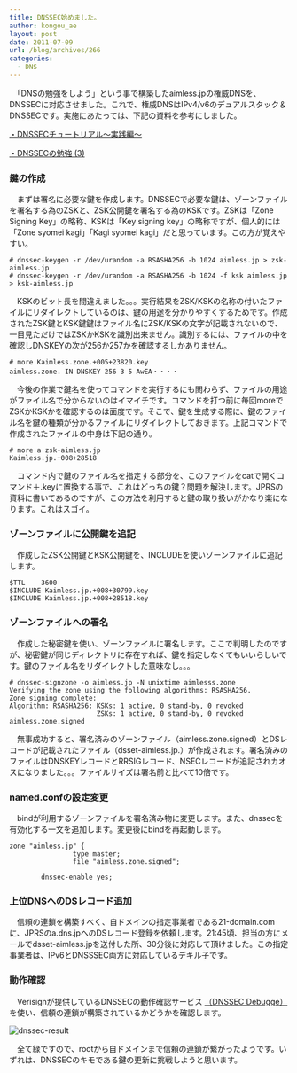 ```yaml
---
title: DNSSEC始めました。
author: kongou_ae
layout: post
date: 2011-07-09
url: /blog/archives/266
categories:
  - DNS
---
```

　「DNSの勉強をしよう」という事で構築したaimless.jpの権威DNSを、DNSSECに対応させました。これで、権威DNSはIPv4/v6のデュアルスタック＆DNSSECです。実施にあたっては、下記の資料を参考にしました。

<a href="http://www.nic.ad.jp/ja/materials/iw/2009/proceedings/h3/iw2009-h3-01.pdf" target="_blank">・DNSSECチュートリアル～実践編～</a>
  
<a href="http://yebo-blog.blogspot.com/2007/01/dnssec-3.html" target="_blank">・DNSSECの勉強 (3)</a></li> 

### 鍵の作成

　まずは署名に必要な鍵を作成します。DNSSECで必要な鍵は、ゾーンファイルを署名する為のZSKと、ZSK公開鍵を署名する為のKSKです。ZSKは「Zone Signing Key」の略称、KSKは「Key signing key」の略称ですが、個人的には「Zone syomei kagi」「Kagi syomei kagi」だと思っています。この方が覚えやすい。

<pre><code># dnssec-keygen -r /dev/urandom -a RSASHA256 -b 1024 aimless.jp &gt; zsk-aimless.jp
# dnssec-keygen -r /dev/urandom -a RSASHA256 -b 1024 -f ksk aimless.jp &gt; ksk-aimless.jp
</code></pre>

　KSKのビット長を間違えました。。。実行結果をZSK/KSKの名称の付いたファイルにリダイレクトしているのは、鍵の用途を分かりやすくするためです。作成されたZSK鍵とKSK鍵鍵はファイル名にZSK/KSKの文字が記載されないので、一目見ただけではZSKかKSKを識別出来ません。識別するには、ファイルの中を確認しDNSKEYの次が256か257かを確認するしかありません。

<pre><code># more Kaimless.zone.+005+23820.key 
aimless.zone. IN DNSKEY 256 3 5 AwEA・・・・
</code></pre>

　今後の作業で鍵名を使ってコマンドを実行するにも関わらず、ファイルの用途がファイル名で分からないのはイマイチです。コマンドを打つ前に毎回moreでZSKかKSKかを確認するのは面度です。そこで、鍵を生成する際に、鍵のファイル名を鍵の種類が分かるファイルにリダイレクトしておきます。上記コマンドで作成されたファイルの中身は下記の通り。

<pre><code># more a zsk-aimless.jp 
Kaimless.jp.+008+28518</code></pre>

　コマンド内で鍵のファイル名を指定する部分を、このファイルをcatで開くコマンド＋.keyに置換する事で、これはどっちの鍵？問題を解決します。JPRSの資料に書いてあるのですが、この方法を利用すると鍵の取り扱いがかなり楽になります。これはスゴイ。

### ゾーンファイルに公開鍵を追記

　作成したZSK公開鍵とKSK公開鍵を、INCLUDEを使いゾーンファイルに追記します。

<pre><code>$TTL    3600
$INCLUDE Kaimless.jp.+008+30799.key
$INCLUDE Kaimless.jp.+008+28518.key
</code></pre>

### ゾーンファイルへの署名

　作成した秘密鍵を使い、ゾーンファイルに署名します。ここで判明したのですが、秘密鍵が同じディレクトリに存在すれば、鍵を指定しなくてもいいらしいです。鍵のファイル名をリダイレクトした意味なし。。。

<pre><code># dnssec-signzone -o aimless.jp -N unixtime aimlesss.zone
Verifying the zone using the following algorithms: RSASHA256.
Zone signing complete:
Algorithm: RSASHA256: KSKs: 1 active, 0 stand-by, 0 revoked
                      ZSKs: 1 active, 0 stand-by, 0 revoked
aimless.zone.signed
</code></pre>

　無事成功すると、署名済みのゾーンファイル（aimless.zone.signed）とDSレコードが記載されたファイル（dsset-aimless.jp.）が作成されます。署名済みのファイルはDNSKEYレコードとRRSIGレコード、NSECレコードが追記されカオスになりました。。。ファイルサイズは署名前と比べて10倍です。

### named.confの設定変更

　bindが利用するゾーンファイルを署名済み物に変更します。また、dnssecを有効化する一文を追加します。変更後にbindを再起動します。

<pre><code>zone "aimless.jp" {
                type master;
                file "aimless.zone.signed";

        dnssec-enable yes;
</code></pre>

### 上位DNSへのDSレコード追加

　信頼の連鎖を構築すべく、自ドメインの指定事業者である21-domain.comに、JPRSのa.dns.jpへのDSレコード登録を依頼します。21:45頃、担当の方にメールでdsset-aimless.jpを送付した所、30分後に対応して頂けました。この指定事業者は、IPv6とDNSSSEC両方に対応しているデキル子です。

### 動作確認

　Verisignが提供しているDNSSECの動作確認サービス [（DNSSEC Debugge）][1]を使い、信頼の連鎖が構築されているかどうかを確認します。

![dnssec-result][2]

　全て緑ですので、rootから自ドメインまで信頼の連鎖が繋がったようです。いずれは、DNSSECのキモである鍵の更新に挑戦しようと思います。

 [1]: http://dnssec-debugger.verisignlabs.com/
 [2]: http://aimless.jp/blog/images/dnssec_result.png